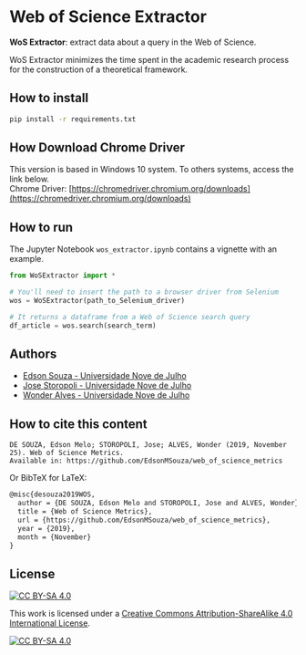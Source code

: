 # Web of Science Extractor

**WoS Extractor**: extract data about a query in the Web of Science. 

WoS Extractor minimizes the time spent in the academic research process for the construction of a theoretical framework.

## How to install
```bash
pip install -r requirements.txt
```
## How Download Chrome Driver
This version is based in Windows 10 system. To others systems, access the link below.  
Chrome Driver: [https://chromedriver.chromium.org/downloads](https://chromedriver.chromium.org/downloads)

## How to run
The Jupyter Notebook `wos_extractor.ipynb` contains a vignette with an example.

```python
from WoSExtractor import *

# You'll need to insert the path to a browser driver from Selenium
wos = WoSExtractor(path_to_Selenium_driver)

# It returns a dataframe from a Web of Science search query 
df_article = wos.search(search_term)
```

## Authors

* [Edson Souza - Universidade Nove de Julho](https://orcid.org/0000-0002-5891-4767)
* [Jose Storopoli - Universidade Nove de Julho](https://orcid.org/0000-0002-0559-5176)
* [Wonder Alves - Universidade Nove de Julho](https://orcid.org/0000-0003-0430-950X)


## How to cite this content

```
DE SOUZA, Edson Melo; STOROPOLI, Jose; ALVES, Wonder (2019, November 25). Web of Science Metrics.
Available in: https://github.com/EdsonMSouza/web_of_science_metrics
```

Or BibTeX for LaTeX:

```latex
@misc{desouza2019WOS,
  author = {DE SOUZA, Edson Melo and STOROPOLI, Jose and ALVES, Wonder},
  title = {Web of Science Metrics},
  url = {https://github.com/EdsonMSouza/web_of_science_metrics},
  year = {2019},
  month = {November}
}
```

## License

[![CC BY-SA 4.0][cc-by-sa-shield]][cc-by-sa]

This work is licensed under a
[Creative Commons Attribution-ShareAlike 4.0 International License][cc-by-sa].

[![CC BY-SA 4.0][cc-by-sa-image]][cc-by-sa]

[cc-by-sa]: http://creativecommons.org/licenses/by-sa/4.0/

[cc-by-sa-image]: https://licensebuttons.net/l/by-sa/4.0/88x31.png

[cc-by-sa-shield]: https://img.shields.io/badge/License-CC%20BY--SA%204.0-lightgrey.svg
